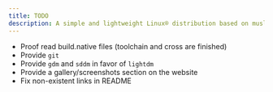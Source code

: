 ```yaml
---
title: TODO
description: A simple and lightweight Linux® distribution based on musl libc and toybox
---
```


- Proof read build.native files (toolchain and cross are finished)
- Provide `git`
- Provide `gdm` and `sddm` in favor of `lightdm`
- Provide a gallery/screenshots section on the website
- Fix non-existent links in README

